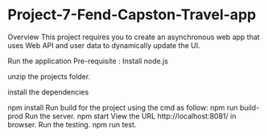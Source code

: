 # Project-7-Fend-Capston-Travel-app
Overview
This project requires you to create an asynchronous web app that uses Web API and user data to dynamically update the UI.

Run the application
Pre-requisite : Install node.js

unzip the projects folder.

install the dependencies

npm install
Run build for the project using the cmd as follow:
npm run build-prod
Run the server.
npm start
View the URL http://localhost:8081/ in browser.
Run the testing.
npm run test.

